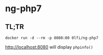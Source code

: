 # ng-php7

## TL;TR

```
docker run -d --rm -p 8080:80 0lfi/ng-php7
```
<http://localhost:8080> will display `phpinfo()`

